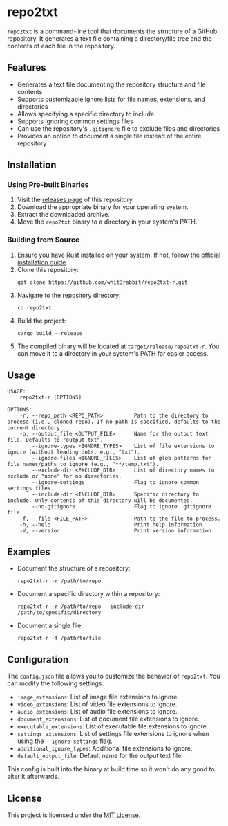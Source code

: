 # repo2txt

`repo2txt` is a command-line tool that documents the structure of a GitHub repository. It generates a text file containing a directory/file tree and the contents of each file in the repository.

## Features

- Generates a text file documenting the repository structure and file contents
- Supports customizable ignore lists for file names, extensions, and directories
- Allows specifying a specific directory to include
- Supports ignoring common settings files
- Can use the repository's `.gitignore` file to exclude files and directories
- Provides an option to document a single file instead of the entire repository

## Installation

### Using Pre-built Binaries

1. Visit the [releases page](https://github.com/whit3rabbit/repo2txt-r/releases) of this repository.
2. Download the appropriate binary for your operating system.
3. Extract the downloaded archive.
4. Move the `repo2txt` binary to a directory in your system's PATH.

### Building from Source

1. Ensure you have Rust installed on your system. If not, follow the [official installation guide](https://www.rust-lang.org/tools/install).
2. Clone this repository:
   ```
   git clone https://github.com/whit3rabbit/repo2txt-r.git
   ```
3. Navigate to the repository directory:
   ```
   cd repo2txt
   ```
4. Build the project:
   ```
   cargo build --release
   ```
5. The compiled binary will be located at `target/release/repo2txt-r`. You can move it to a directory in your system's PATH for easier access.

## Usage

```
USAGE:
    repo2txt-r [OPTIONS]

OPTIONS:
    -r, --repo_path <REPO_PATH>          Path to the directory to process (i.e., cloned repo). If no path is specified, defaults to the current directory.
    -o, --output_file <OUTPUT_FILE>      Name for the output text file. Defaults to "output.txt".
        --ignore-types <IGNORE_TYPES>    List of file extensions to ignore (without leading dots, e.g., "txt").
        --ignore-files <IGNORE_FILES>    List of glob patterns for file names/paths to ignore (e.g., "**/temp.txt").
        --exclude-dir <EXCLUDE_DIR>      List of directory names to exclude or "none" for no directories.
        --ignore-settings                Flag to ignore common settings files.
        --include-dir <INCLUDE_DIR>      Specific directory to include. Only contents of this directory will be documented.
        --no-gitignore                   Flag to ignore .gitignore file.
    -f, --file <FILE_PATH>               Path to the file to process.
    -h, --help                           Print help information
    -V, --version                        Print version information
```

## Examples

- Document the structure of a repository:
  ```
  repo2txt-r -r /path/to/repo
  ```

- Document a specific directory within a repository:
  ```
  repo2txt-r -r /path/to/repo --include-dir /path/to/specific/directory
  ```

- Document a single file:
  ```
  repo2txt-r -f /path/to/file
  ```

## Configuration

The `config.json` file allows you to customize the behavior of `repo2txt`. You can modify the following settings:

- `image_extensions`: List of image file extensions to ignore.
- `video_extensions`: List of video file extensions to ignore.
- `audio_extensions`: List of audio file extensions to ignore.
- `document_extensions`: List of document file extensions to ignore.
- `executable_extensions`: List of executable file extensions to ignore.
- `settings_extensions`: List of settings file extensions to ignore when using the `--ignore-settings` flag.
- `additional_ignore_types`: Additional file extensions to ignore.
- `default_output_file`: Default name for the output text file.

This config is built into the binary at build time so it won't do any good to alter it afterwards.

## License

This project is licensed under the [MIT License](LICENSE).